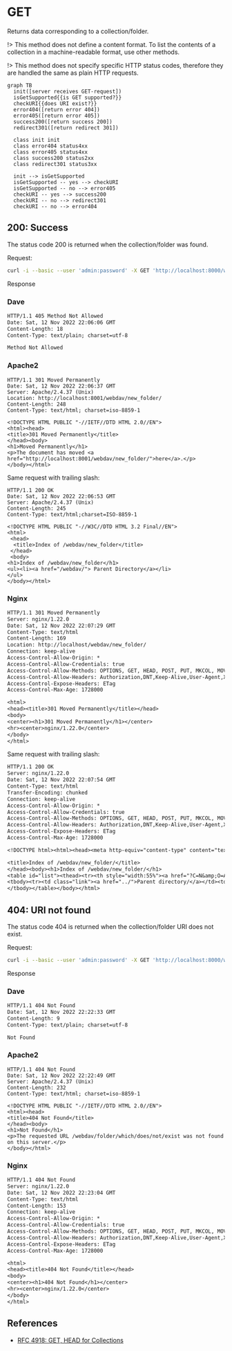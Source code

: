 # GET

Returns data corresponding to a collection/folder.

!> This method does not define a content format. To list the contents of a collection in a machine-readable format, use
   other methods.

!> This method does not specify specific HTTP status codes, therefore they are handled the same as plain HTTP requests.

```mermaid
graph TB
  init([server receives GET-request])
  isGetSupported{{is GET supported?}}
  checkURI{{does URI exist?}}
  error404([return error 404])
  error405([return error 405])
  success200([return success 200])
  redirect301([return redirect 301])
  
  class init init
  class error404 status4xx
  class error405 status4xx
  class success200 status2xx
  class redirect301 status3xx
  
  init --> isGetSupported
  isGetSupported -- yes --> checkURI
  isGetSupported -- no --> error405
  checkURI -- yes --> success200
  checkURI -- no --> redirect301
  checkURI -- no --> error404
```

## 200: Success

<!-- panels:start -->
<!-- div:left-panel -->

The status code 200 is returned when the collection/folder was found.

Request:

```bash
curl -i --basic --user 'admin:password' -X GET 'http://localhost:8000/webdav/new_folder'
```

<!-- div:right-panel -->

Response

<!-- tabs:start -->

### **Dave**

```txt
HTTP/1.1 405 Method Not Allowed
Date: Sat, 12 Nov 2022 22:06:06 GMT
Content-Length: 18
Content-Type: text/plain; charset=utf-8

Method Not Allowed
```

### **Apache2**

```text
HTTP/1.1 301 Moved Permanently
Date: Sat, 12 Nov 2022 22:06:37 GMT
Server: Apache/2.4.37 (Unix)
Location: http://localhost:8001/webdav/new_folder/
Content-Length: 248
Content-Type: text/html; charset=iso-8859-1

<!DOCTYPE HTML PUBLIC "-//IETF//DTD HTML 2.0//EN">
<html><head>
<title>301 Moved Permanently</title>
</head><body>
<h1>Moved Permanently</h1>
<p>The document has moved <a href="http://localhost:8001/webdav/new_folder/">here</a>.</p>
</body></html>
```

Same request with trailing slash:

```text
HTTP/1.1 200 OK
Date: Sat, 12 Nov 2022 22:06:53 GMT
Server: Apache/2.4.37 (Unix)
Content-Length: 245
Content-Type: text/html;charset=ISO-8859-1

<!DOCTYPE HTML PUBLIC "-//W3C//DTD HTML 3.2 Final//EN">
<html>
 <head>
  <title>Index of /webdav/new_folder</title>
 </head>
 <body>
<h1>Index of /webdav/new_folder</h1>
<ul><li><a href="/webdav/"> Parent Directory</a></li>
</ul>
</body></html>
```

### **Nginx**

```txt
HTTP/1.1 301 Moved Permanently
Server: nginx/1.22.0
Date: Sat, 12 Nov 2022 22:07:29 GMT
Content-Type: text/html
Content-Length: 169
Location: http://localhost/webdav/new_folder/
Connection: keep-alive
Access-Control-Allow-Origin: *
Access-Control-Allow-Credentials: true
Access-Control-Allow-Methods: OPTIONS, GET, HEAD, POST, PUT, MKCOL, MOVE, COPY, DELETE, PROPFIND, PROPPATCH, LOCK, UNLOCK
Access-Control-Allow-Headers: Authorization,DNT,Keep-Alive,User-Agent,X-Requested-With,If-Modified-Since,Cache-Control,Content-Type,X-Accept-Charset,X-Accept,origin,accept,if-match,destination,overwrite
Access-Control-Expose-Headers: ETag
Access-Control-Max-Age: 1728000

<html>
<head><title>301 Moved Permanently</title></head>
<body>
<center><h1>301 Moved Permanently</h1></center>
<hr><center>nginx/1.22.0</center>
</body>
</html>
```

Same request with trailing slash:

```txt
HTTP/1.1 200 OK
Server: nginx/1.22.0
Date: Sat, 12 Nov 2022 22:07:54 GMT
Content-Type: text/html
Transfer-Encoding: chunked
Connection: keep-alive
Access-Control-Allow-Origin: *
Access-Control-Allow-Credentials: true
Access-Control-Allow-Methods: OPTIONS, GET, HEAD, POST, PUT, MKCOL, MOVE, COPY, DELETE, PROPFIND, PROPPATCH, LOCK, UNLOCK
Access-Control-Allow-Headers: Authorization,DNT,Keep-Alive,User-Agent,X-Requested-With,If-Modified-Since,Cache-Control,Content-Type,X-Accept-Charset,X-Accept,origin,accept,if-match,destination,overwrite
Access-Control-Expose-Headers: ETag
Access-Control-Max-Age: 1728000

<!DOCTYPE html><html><head><meta http-equiv="content-type" content="text/html; charset=utf-8"><meta name="viewport" content="width=device-width"><style type="text/css">body,html {background:#fff;font-family:"Bitstream Vera Sans","Lucida Grande","Lucida Sans Unicode",Lucidux,Verdana,Lucida,sans-serif;}tr:nth-child(even) {background:#f4f4f4;}th,td {padding:0.1em 0.5em;}th {text-align:left;font-weight:bold;background:#eee;border-bottom:1px solid #aaa;}#list {border:1px solid #aaa;width:100%;}a {color:#a33;}a:hover {color:#e33;}</style>

<title>Index of /webdav/new_folder/</title>
</head><body><h1>Index of /webdav/new_folder/</h1>
<table id="list"><thead><tr><th style="width:55%"><a href="?C=N&amp;O=A">File Name</a>&nbsp;<a href="?C=N&amp;O=D">&nbsp;&darr;&nbsp;</a></th><th style="width:20%"><a href="?C=S&amp;O=A">File Size</a>&nbsp;<a href="?C=S&amp;O=D">&nbsp;&darr;&nbsp;</a></th><th style="width:25%"><a href="?C=M&amp;O=A">Date</a>&nbsp;<a href="?C=M&amp;O=D">&nbsp;&darr;&nbsp;</a></th></tr></thead>
<tbody><tr><td class="link"><a href="../">Parent directory/</a></td><td class="size">-</td><td class="date">-</td></tr>
</tbody></table></body></html>
```

<!-- tabs:end -->
<!-- panels:end -->

## 404: URI not found

<!-- panels:start -->
<!-- div:left-panel -->

The status code 404 is returned when the collection/folder URI does not exist.

Request:

```bash
curl -i --basic --user 'admin:password' -X GET 'http://localhost:8000/webdav/folder/which/does/not/exist'
```

<!-- div:right-panel -->

Response

<!-- tabs:start -->

### **Dave**

```txt
HTTP/1.1 404 Not Found
Date: Sat, 12 Nov 2022 22:22:33 GMT
Content-Length: 9
Content-Type: text/plain; charset=utf-8

Not Found
```

### **Apache2**

```text
HTTP/1.1 404 Not Found
Date: Sat, 12 Nov 2022 22:22:49 GMT
Server: Apache/2.4.37 (Unix)
Content-Length: 232
Content-Type: text/html; charset=iso-8859-1

<!DOCTYPE HTML PUBLIC "-//IETF//DTD HTML 2.0//EN">
<html><head>
<title>404 Not Found</title>
</head><body>
<h1>Not Found</h1>
<p>The requested URL /webdav/folder/which/does/not/exist was not found on this server.</p>
</body></html>
```

### **Nginx**

```txt
HTTP/1.1 404 Not Found
Server: nginx/1.22.0
Date: Sat, 12 Nov 2022 22:23:04 GMT
Content-Type: text/html
Content-Length: 153
Connection: keep-alive
Access-Control-Allow-Origin: *
Access-Control-Allow-Credentials: true
Access-Control-Allow-Methods: OPTIONS, GET, HEAD, POST, PUT, MKCOL, MOVE, COPY, DELETE, PROPFIND, PROPPATCH, LOCK, UNLOCK
Access-Control-Allow-Headers: Authorization,DNT,Keep-Alive,User-Agent,X-Requested-With,If-Modified-Since,Cache-Control,Content-Type,X-Accept-Charset,X-Accept,origin,accept,if-match,destination,overwrite
Access-Control-Expose-Headers: ETag
Access-Control-Max-Age: 1728000

<html>
<head><title>404 Not Found</title></head>
<body>
<center><h1>404 Not Found</h1></center>
<hr><center>nginx/1.22.0</center>
</body>
</html>
```

<!-- tabs:end -->
<!-- panels:end -->

## References

- [RFC 4918: GET, HEAD for Collections](http://www.webdav.org/specs/rfc4918.html#n-get--head-for-collections)
